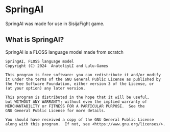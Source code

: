 # SpringAI
SpringAI was made for use in SisijaFight game.
## What is SpringAI?
SpringAI is a FLOSS language model made from scratch

    SpringAI, FLOSS language model
    Copyright (C) 2024  AnatoliyLI and Lulu-Games

    This program is free software: you can redistribute it and/or modify
    it under the terms of the GNU General Public License as published by
    the Free Software Foundation, either version 3 of the License, or
    (at your option) any later version.

    This program is distributed in the hope that it will be useful,
    but WITHOUT ANY WARRANTY; without even the implied warranty of
    MERCHANTABILITY or FITNESS FOR A PARTICULAR PURPOSE.  See the
    GNU General Public License for more details.

    You should have received a copy of the GNU General Public License
    along with this program.  If not, see <https://www.gnu.org/licenses/>.

